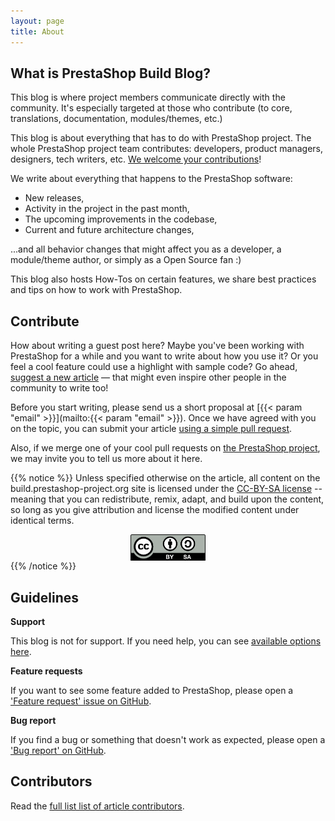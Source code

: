 ```yaml
---
layout: page
title: About
---
```


## What is PrestaShop Build Blog?

This blog is where project members communicate directly with the community. It's especially targeted at those who contribute (to core, translations, documentation, modules/themes, etc.)

This blog is about everything that has to do with PrestaShop project. The whole PrestaShop project team contributes: developers, product managers, designers, tech writers, etc. [We welcome your contributions](#contribute)!

We write about everything that happens to the PrestaShop software:

* New releases,
* Activity in the project in the past month,
* The upcoming improvements in the codebase, 
* Current and future architecture changes, 

...and all behavior changes that might affect you as a developer, a module/theme author, or simply as a Open Source fan :)

This blog also hosts How-Tos on certain features, we share best practices and tips on how to work with PrestaShop.

## Contribute

How about writing a guest post here? Maybe you've been working with PrestaShop for a while and you want to write about how you use it? Or you feel a cool feature could use a highlight with sample code? Go ahead, [suggest a new article](https://build.prestashop-project.org/howtos/misc/how-to-write-on-this-blog/) — that might even inspire other people in the community to write too!

Before you start writing, please send us a short proposal at [{{< param "email" >}}](mailto:{{< param "email" >}}). Once we have agreed with you on the topic, you can submit your article [using a simple pull request](https://github.com/PrestaShop/prestashop.github.io).

Also, if we merge one of your cool pull requests on [the PrestaShop project](http://github.com/PrestaShop/PrestaShop), we may invite you to tell us more about it here.

{{% notice %}}
Unless specified otherwise on the article, all content on the build.prestashop-project.org site is licensed under the [CC-BY-SA license](https://creativecommons.org/licenses/by-sa/4.0/) -- meaning that you can redistribute, remix, adapt, and build upon the content, so long as you give attribution and license the modified content under identical terms.

<img alt="CC-BY-SA" src="/assets/images/theme/cc-by-sa.png"  width="120" style="margin-right:auto;margin-left:auto;display:block;" />
{{% /notice %}}

## Guidelines

**Support**

This blog is not for support. If you need help, you can see [available options here](https://www.prestashop-project.org/support/).

**Feature requests**

If you want to see some feature added to PrestaShop, please open a ['Feature request' issue on GitHub](https://github.com/PrestaShop/PrestaShop/issues/new?template=feature_request.md).

**Bug report**

If you find a bug or something that doesn't work as expected, please open a ['Bug report' on GitHub](https://github.com/PrestaShop/PrestaShop/issues/new?template=bug_report.md).


## Contributors

Read the [full list list of article contributors](/authors/).
